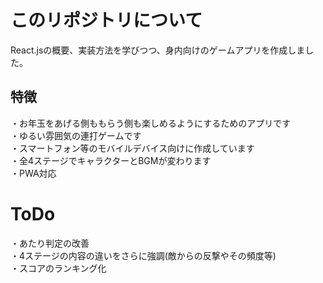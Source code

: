 # このリポジトリについて
React.jsの概要、実装方法を学びつつ、身内向けのゲームアプリを作成しました。

## 特徴
・お年玉をあげる側ももらう側も楽しめるようにするためのアプリです<br>
・ゆるい雰囲気の連打ゲームです<br>
・スマートフォン等のモバイルデバイス向けに作成しています<br>
・全4ステージでキャラクターとBGMが変わります<br>
・PWA対応

# ToDo
・あたり判定の改善<br>
・4ステージの内容の違いをさらに強調(敵からの反撃やその頻度等)<br>
・スコアのランキング化
